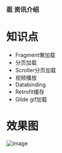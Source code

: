 ### 逛 资讯介绍 ###
# 知识点
 * Fragment懒加载
 * 分页加载
 * Scroller分页加载
 * 视频播放
 * Databinding 
 * Retrofit缓存
 * Glide gif加载
#  效果图

![image](https://github.com/LiShunRong/guang/blob/master/new.gif)




